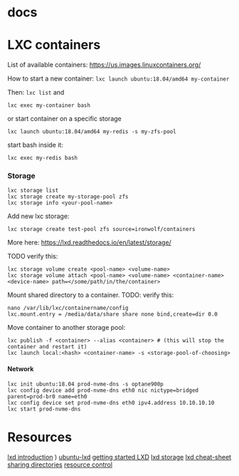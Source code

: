 # docs

LXC containers
====

List of available containers:
https://us.images.linuxcontainers.org/

How to start a new container:
```lxc launch ubuntu:18.04/amd64 my-container```

Then:
`lxc list` and 
```
lxc exec my-container bash
```
or start container on a specific storage
```
lxc launch ubuntu:18.04/amd64 my-redis -s my-zfs-pool
```
start bash inside it:
```
lxc exec my-redis bash
```

### Storage
```
lxc storage list
lxc storage create my-storage-pool zfs
lxc storage info <your-pool-name>
```

Add new lxc storage:
```
lxc storage create test-pool zfs source=ironwolf/containers
```

More here:
https://lxd.readthedocs.io/en/latest/storage/


TODO verify this:
```
lxc storage volume create <pool-name> <volume-name>
lxc storage volume attach <pool-name> <volume-name> <container-name> <device-name> path=</some/path/in/the/container>
```


Mount shared directory to a container. TODO: verify this:
```
nano /var/lib/lxc/containername/config
lxc.mount.entry = /media/data/share share none bind,create=dir 0.0

```

Move container to another storage pool:
```
lxc publish -f <container> --alias <container> # (this will stop the container and restart it)
lxc launch local:<hash> <container-name> -s <storage-pool-of-choosing>
```

#### Network
```
lxc init ubuntu:18.04 prod-nvme-dns -s optane900p
lxc config device add prod-nvme-dns eth0 nic nictype=bridged parent=prod-br0 name=eth0
lxc config device set prod-nvme-dns eth0 ipv4.address 10.10.10.10
lxc start prod-nvme-dns
```

Resources
====
[lxd introduction](https://stgraber.org/2016/03/11/lxd-2-0-introduction-to-lxd-112/) )
[ubuntu-lxd](https://powersj.github.io/post/ubuntu-lxd/)
[getting started LXD](https://linuxcontainers.org/lxd/getting-started-cli/)
[lxd storage](https://insights.ubuntu.com/2017/07/12/storage-management-in-lxd-2-15)
[lxd cheat-sheet](https://www.jamescoyle.net/cheat-sheets/2540-lxc-2-x-lxd-cheat-sheet)
[sharing directories](https://askubuntu.com/questions/610513/how-do-i-share-a-directory-between-an-lxc-container-and-the-host)
[resource control](https://stgraber.org/2016/03/26/lxd-2-0-resource-control-412/)





